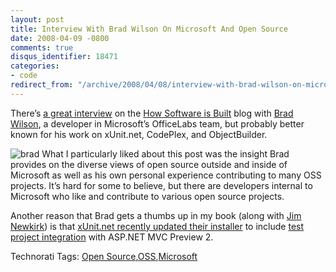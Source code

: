```yaml
---
layout: post
title: Interview With Brad Wilson On Microsoft And Open Source
date: 2008-04-09 -0800
comments: true
disqus_identifier: 18471
categories:
- code
redirect_from: "/archive/2008/04/08/interview-with-brad-wilson-on-microsoft-and-open-source.aspx/"
---
```


There’s [a great
interview](http://howsoftwareisbuilt.com/2008/04/08/interview-with-brad-wilson-software-developer-officelabs-microsoft/ "Interview with Brad Wilson")
on the [How Software is
Built](http://howsoftwareisbuilt.com/ "How Software is Built") blog with
[Brad Wilson](http://bradwilson.typepad.com/ "Brad Wilson"), a developer
in Microsoft’s OfficeLabs team, but probably better known for his work
on xUnit.net, CodePlex, and ObjectBuilder.

![brad](https://haacked.com/images/haacked_com/WindowsLiveWriter/InterviewWithBradWilsonOnMicrosoftAndOpe_B4F0/brad_3.png)
What I particularly liked about this post was the insight Brad provides
on the diverse views of open source outside and inside of Microsoft as
well as his own personal experience contributing to many OSS projects.
It’s hard for some to believe, but there are developers internal to
Microsoft who like and contribute to various open source projects.

Another reason that Brad gets a thumbs up in my book (along with [Jim
Newkirk](http://blogs.msdn.com/jamesnewkirk/ "Jim's Blog")) is that
[xUnit.net recently updated their
installer](http://bradwilson.typepad.com/blog/2008/04/xunitnet-rc2--1.html "xUnit.net RC2 Refresh")
to include [test project
integration](https://haacked.com/archive/2008/02/12/asp.net-mvc-update.aspx "Test project integration with ASP.NET MVC")
with ASP.NET MVC Preview 2.

Technorati Tags: [Open
Source](http://technorati.com/tags/Open%20Source),[OSS](http://technorati.com/tags/OSS),[Microsoft](http://technorati.com/tags/Microsoft)

